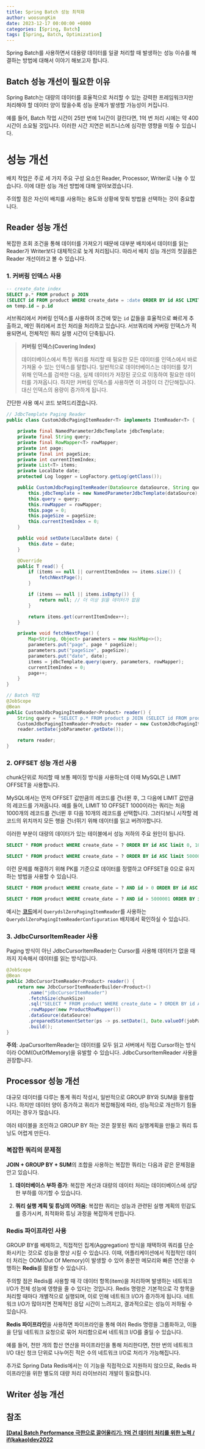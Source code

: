 ```yaml
---
title: Spring Batch 성능 최적화
author: woosungKim
date: 2023-12-17 00:00:00 +0800
categories: [Spring, Batch]
tags: [Spring, Batch, Optimization]
---
```


Spring Batch를 사용하면서 대용량 데이터를 일괄 처리할 때 발생하는 성능 이슈를 해결하는 방법에 대해서 이야기 해보고자 합니다.

## Batch 성능 개선이 필요한 이유

Spring Batch는 대량의 데이터를 효율적으로 처리할 수 있는 강력한 프레임워크지만 처리해야 할 데이터 양이 많을수록 성능 문제가 발생할 가능성이 커집니다.   

예를 들어, Batch 작업 시간이 25만 번에 1시간이 걸린다면, 1억 번 처리 시에는 약 400시간이 소요될 것입니다. 이러한 시간 지연은 비즈니스에 심각한 영향을 미칠 수 있습니다.

# 성능 개선

배치 작업은 주로 세 가지 주요 구성 요소인 Reader, Processor, Writer로 나눌 수 있습니다. 이에 대한 성능 개선 방법에 대해 알아보겠습니다. 

주의할 점은 자신이 배치를 사용하는 용도와 상황에 맞춰 방법을 선택하는 것이 중요합니다.

## Reader 성능 개선

복잡한 조회 조건을 통해 데이터를 가져오기 때문에 대부분 배치에서 데이터를 읽는 Reader가 Writer보다 대체적으로 늦게 처리됩니다. 따라서 배치 성능 개선의 첫걸음은 Reader 개선이라고 볼 수 있습니다.

### 1. 커버링 인덱스 사용

```sql
-- create_date index
SELECT p.* FROM product p JOIN 
(SELECT id FROM product WHERE create_date = :date ORDER BY id ASC LIMIT :page, :pageSize) as temp 
on temp.id = p.id
```

서브쿼리에서 커버링 인덱스를 사용하여 조건에 맞는 `id` 값들을 효율적으로 빠르게 추출하고, 메인 쿼리에서 조인 처리을 처리하고 있습니다. 서브쿼리에 커버링 인덱스가 적용되면서, 전체적인 쿼리 실행 시간이 단축됩니다.

> **커버링 인덱스(Covering Index)**
>
>데이터베이스에서 특정 쿼리를 처리할 때 필요한 모든 데이터를 인덱스에서 바로 가져올 수 있는 인덱스를 말합니다. 일반적으로 데이터베이스는 데이터를 찾기 위해 인덱스를 검색한 다음, 실제 데이터가 저장된 곳으로 이동하여 필요한 데이터를 가져옵니다. 하지만 커버링 인덱스를 사용하면 이 과정이 더 간단해집니다. 대신 인덱스의 용량이 증가하게 됩니다.

간단한 사용 예시 코드 보여드리겠습니다.

```java
// JdbcTemplate Paging Reader
public class CustomJdbcPagingItemReader<T> implements ItemReader<T> {

    private final NamedParameterJdbcTemplate jdbcTemplate;
    private final String query;
    private final RowMapper<T> rowMapper;
    private int page;
    private final int pageSize;
    private int currentItemIndex;
    private List<T> items;
    private LocalDate date;
    protected Log logger = LogFactory.getLog(getClass());

    public CustomJdbcPagingItemReader(DataSource dataSource, String query, RowMapper<T> rowMapper, int pageSize) {
        this.jdbcTemplate = new NamedParameterJdbcTemplate(dataSource);
        this.query = query;
        this.rowMapper = rowMapper;
        this.page = 0;
        this.pageSize = pageSize;
        this.currentItemIndex = 0;
    }

    public void setDate(LocalDate date) {
        this.date = date;
    }

    @Override
    public T read() {
        if (items == null || currentItemIndex >= items.size()) {
            fetchNextPage();
        }

        if (items == null || items.isEmpty()) {
            return null; // 더 이상 읽을 데이터가 없음
        }

        return items.get(currentItemIndex++);
    }

    private void fetchNextPage() {
        Map<String, Object> parameters = new HashMap<>();
        parameters.put("page", page * pageSize);
        parameters.put("pageSize", pageSize);
        parameters.put("date", date);
        items = jdbcTemplate.query(query, parameters, rowMapper);
        currentItemIndex = 0;
        page++;
    }
}
```

```java
// Batch 작업
@JobScope
@Bean
public CustomJdbcPagingItemReader<Product> reader() {
    String query = "SELECT p.* FROM product p JOIN (SELECT id FROM product WHERE create_date = :date ORDER BY id ASC LIMIT :page, :pageSize) as temp on temp.id = p.id";
    CustomJdbcPagingItemReader<Product> reader = new CustomJdbcPagingItemReader<>(dataSource, query, new ProductRowMapper(), chunkSize);
    reader.setDate(jobParameter.getDate());

    return reader;
}
```

### 2. OFFSET 성능 개선 사용

chunk단위로 처리할 때 보통 페이징 방식을 사용하는데 이때 MySQL은 LIMIT OFFSET을 사용합니다. 

MySQL에서는 먼저 OFFSET 값만큼의 레코드를 건너뛴 후, 그 다음에 LIMIT 값만큼의 레코드를 가져옵니다. 예를 들어, LIMIT 10 OFFSET 1000이라는 쿼리는 처음 1000개의 레코드를 건너뛴 후 다음 10개의 레코드를 선택합니다. 그러다보니 시작할 레코드의 위치까지 모든 행을 건너뛰기 위해 데이터를 읽고 버려야합니다. 

이러한 부분이 대량의 데이터가 있는 테이블에서 성능 저하의 주요 원인이 됩니다.

```sql
SELECT * FROM product WHERE create_date = ? ORDER BY id ASC limit 0, 100 -- 빠름

SELECT * FROM product WHERE create_date = ? ORDER BY id ASC limit 5000000, 100 -- OFFSET이 커질수록 느려짐
```

이런 문제를 해결하기 위해 PK를 기준으로 데이터를 정렬하고 OFFSET을 0으로 유지하는 방법을 사용할 수 있습니다.

```sql
SELECT * FROM product WHERE create_date = ? AND id > 0 ORDER BY id ASC limit 0, 1000

SELECT * FROM product WHERE create_date = ? AND id > 5000001 ORDER BY id ASC limit 0, 1000
```

예시는 <a href="https://github.com/woosungkim0123/spring-batch-deep-dive/tree/main/optimization" target="_blank"><strong>코드</strong></a>에서 `QuerydslZeroPagingItemReader`를 사용하는 `QuerydslZeroPagingItemReaderConfiguration` 배치에서 확인하실 수 있습니다.

### 3. JdbcCursorItemReader 사용

Paging 방식이 아닌 JdbcCursorItemReader는 Cursor를 사용해 데이터가 없을 때까지 지속해서 데이터를 읽는 방식입니다.

```java
@JobScope
@Bean
public JdbcCursorItemReader<Product> reader() {
    return new JdbcCursorItemReaderBuilder<Product>()
        .name("jdbcCursorItemReader")
        .fetchSize(chunkSize)
        .sql("SELECT * FROM product WHERE create_date = ? ORDER BY id ASC")
        .rowMapper(new ProductRowMapper())
        .dataSource(dataSource)
        .preparedStatementSetter(ps -> ps.setDate(1, Date.valueOf(jobParameter.getDate())))
        .build();
}
```

**주의**: JpaCursorItemReader는 데이터를 모두 읽고 서버에서 직접 Cursor하는 방식이라 OOM(OutOfMemory)을 유발할 수 있습니다. JdbcCursorItemReader 사용을 권장합니다.

## Processor 성능 개선

대규모 데이터를 다루는 통계 쿼리 작성시, 일반적으로 GROUP BY와 SUM을 활용합니다. 하지만 데이터 양이 증가하고 쿼리가 복잡해짐에 따라, 성능적으로 개선하기 힘들어지는 경우가 많습니다.

여러 테이블을 조인하고 GROUP BY 하는 것은 잘못된 쿼리 실행계획을 만들고 쿼리 튜닝도 어렵게 만든다.

### 복잡한 쿼리의 문제점

**JOIN + GROUP BY + SUM**의 조합을 사용하는 복잡한 쿼리는 다음과 같은 문제점을 안고 있습니다.

1. **데이터베이스 부하 증가**: 복잡한 계산과 대량의 데이터 처리는 데이터베이스에 상당한 부하를 야기할 수 있습니다.

2. **쿼리 실행 계획 및 튜닝의 어려움**: 복잡한 쿼리는 성능과 관련된 실행 계획의 민감도를 증가시켜, 최적화와 튜닝 과정을 복잡하게 만듭니다.

### Redis 파이프라인 사용

GROUP BY를 배제하고, 직접적인 집계(Aggregation) 방식을 채택하여 쿼리를 단순화시키는 것으로 성능을 향상 시킬 수 있습니다. 이때, 어플리케이션에서 직접적인 데이터 처리는 OOM(Out Of Memory)이 발생할 수 있어 충분한 메모리와 빠른 연산을 수행하는 **Redis**를 활용할 수 있습니다.

주의할 점은 Redis를 사용할 때 각 데이터 항목(item)을 처리하며 발생하는 네트워크 I/O가 전체 성능에 영향을 줄 수 있다는 것입니다. Redis 명령은 기본적으로 각 항목을 처리할 때마다 개별적으로 실행되며, 이로 인해 네트워크 I/O가 증가하게 됩니다. 네트워크 I/O가 많아지면 전체적인 응답 시간이 느려지고, 결과적으로는 성능이 저하될 수 있습니다.

**Redis 파이프라인**을 사용하면 파이프라인을 통해 여러 Redis 명령을 그룹화하고, 이들을 단일 네트워크 요청으로 묶어 처리함으로써 네트워크 I/O를 줄일 수 있습니다.

예를 들어, 천만 개의 합산 연산을 파이프라인을 통해 처리한다면, 천만 번의 네트워크 I/O 대신 청크 단위로 나누어진 적은 수의 네트워크 I/O로 처리가 가능해집니다.

추가로 Spring Data Redis에서는 이 기능을 직접적으로 지원하지 않으므로, Redis 파이프라인을 위한 별도의 대량 처리 라이브러리 개발이 필요합니다.

## Writer 성능 개선







## 참조

<a href="https://youtu.be/2IIwQDIi3ys?si=GbWT9cK-BHC-tDwn" target="_blank"><strong>[Data] Batch Performance 극한으로 끌어올리기: 1억 건 데이터 처리를 위한 노력 / if(kakao)dev2022</strong></a>



